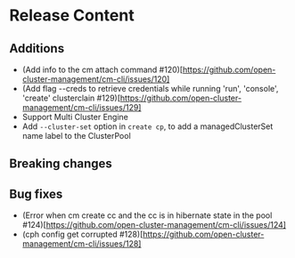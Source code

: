 [comment]: # ( Copyright Contributors to the Open Cluster Management project )
# Release Content
## Additions
- (Add info to the cm attach command #120)[https://github.com/open-cluster-management/cm-cli/issues/120]
- (Add flag --creds to retrieve credentials while running 'run', 'console', 'create' clusterclain #129)[https://github.com/open-cluster-management/cm-cli/issues/129]
- Support Multi Cluster Engine
- Add `--cluster-set` option in `create cp`, to add a managedClusterSet name label to the ClusterPool

## Breaking changes

## Bug fixes

- (Error when cm create cc and the cc is in hibernate state in the pool #124)[https://github.com/open-cluster-management/cm-cli/issues/124]
- (cph config get corrupted #128)[https://github.com/open-cluster-management/cm-cli/issues/128]

